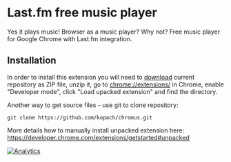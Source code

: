 Last.fm free music player
=========================

Yes it plays music! Browser as a music player? Why not? Free music player for Google Chrome with Last.fm integration.

Installation
------------

In order to install this extension you will need to [download](https://github.com/kopach/chromus/archive/devlop.zip) current repository as ZIP file, unzip it, go to [chrome://extensions/](<chrome://extensions/>) in Chrome, enable "Developer mode", click "Load upacked extension" and find the directory.

Another way to get source files - use git to clone repository:

```
git clone https://github.com/kopach/chromus.git
```

More details how to manually install unpacked extension here: https://developer.chrome.com/extensions/getstarted#unpacked


[![Analytics](https://ga-beacon.appspot.com/UA-68125299-1/your-repo/page-name)](https://github.com/igrigorik/ga-beacon)

